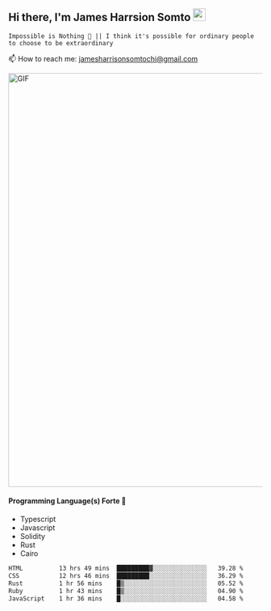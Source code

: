 ## Hi there, I'm James Harrsion Somto <img src="https://media.giphy.com/media/hvRJCLFzcasrR4ia7z/giphy.gif" width="25px">

`Impossible is Nothing 🚀 || I think it's possible for ordinary people to choose to be extraordinary`

📫 How to reach me: jamesharrisonsomtochi@gmail.com
 
<img align="center" alt="GIF" src="https://github.com/Gapur/Gapur/blob/master/coding.gif?raw=true" width="818px" height="818px" />


#### Programming Language(s) Forte 🚀
- Typescript
- Javascript
- Solidity
- Rust
- Cairo



<!--START_SECTION:waka-->

```txt
HTML          13 hrs 49 mins  █████████▓░░░░░░░░░░░░░░░   39.28 %
CSS           12 hrs 46 mins  █████████░░░░░░░░░░░░░░░░   36.29 %
Rust          1 hr 56 mins    █▒░░░░░░░░░░░░░░░░░░░░░░░   05.52 %
Ruby          1 hr 43 mins    █▒░░░░░░░░░░░░░░░░░░░░░░░   04.90 %
JavaScript    1 hr 36 mins    █░░░░░░░░░░░░░░░░░░░░░░░░   04.58 %
```

<!--END_SECTION:waka-->
<br />
<br />
<br />








